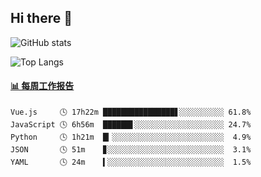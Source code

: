 ## Hi there 👋

![GitHub stats](https://github-readme-stats.orilight.top/api?username=orilights)

![Top Langs](https://github-readme-stats.orilight.top/api/top-langs/?username=orilights&layout=compact)

<!-- waka-box start -->
#### <a href="https://gist.github.com/92c8d5b388768c10efcba86e82b7c4fb" target="_blank">📊 每周工作报告</a>
```text
Vue.js     🕓 17h22m ████████████████▋░░░░░░░░░░ 61.8%
JavaScript 🕓 6h56m  ██████▋░░░░░░░░░░░░░░░░░░░░ 24.7%
Python     🕓 1h21m  █▎░░░░░░░░░░░░░░░░░░░░░░░░░  4.9%
JSON       🕓 51m    ▊░░░░░░░░░░░░░░░░░░░░░░░░░░  3.1%
YAML       🕓 24m    ▍░░░░░░░░░░░░░░░░░░░░░░░░░░  1.5%
```
<!-- Powered by https://github.com/journey-ad/waka-box-go . -->
<!-- waka-box end -->
